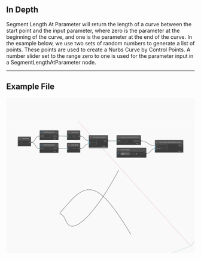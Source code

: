 ## In Depth
Segment Length At Parameter will return the length of a curve between the start point and the input parameter, where zero is the parameter at the beginning of the curve, and one is the parameter at the end of the curve. In the example below, we use two sets of random numbers to generate a list of points. These points are used to create a Nurbs Curve by Control Points. A number slider set to the range zero to one is used for the parameter input in a SegmentLengthAtParameter node.
___
## Example File

![SegmentLengthAtParameter](./Autodesk.DesignScript.Geometry.Curve.SegmentLengthAtParameter_img.jpg)

